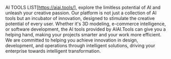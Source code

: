 AI TOOLS LIST[https://aiai.tools/], explore the limitless potential of AI and unleash your creative passion. Our platform is not just a collection of AI tools but an incubator of innovation, designed to stimulate the creative potential of every user. Whether it's 3D modeling, e-commerce intelligence, or software development, the AI tools provided by AIAI.Tools can give you a helping hand, making your projects smarter and your work more efficient. We are committed to helping you achieve innovation in design, development, and operations through intelligent solutions, driving your enterprise towards intelligent transformation.
